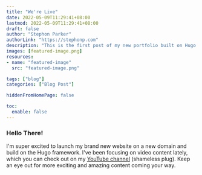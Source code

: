 ```yaml
---
title: "We're Live"
date: 2022-05-09T11:29:41+08:00
lastmod: 2022-05-09T11:29:41+08:00
draft: false
author: "Stephon Parker"
authorLink: "https://stephonp.com"
description: "This is the first post of my new portfolio built on Hugo."
images: [featured-image.png]
resources:
- name: "featured-image"
  src: "featured-image.png"

tags: ["blog"]
categories: ["Blog Post"]

hiddenFromHomePage: false

toc:
  enable: false
---
```


### Hello There!

I'm super excited to launch my brand new website on a new domain and build on the Hugo framework. I've been focusing on video content lately, which you can check out on my [YouTube channel](https://www.youtube.com/channel/UCwwWc-5s7GqH8nV9bOMeI1g) (shameless plug). Keep an eye out for more exciting and amazing content coming your way.